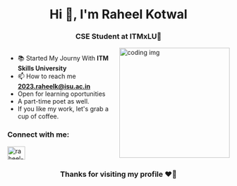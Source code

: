 <h1 align="center" >Hi 👋, I'm Raheel Kotwal</h1>
<h3 align="center" >CSE Student at ITMxLU🚀</h3>

<img src="https://c.tenor.com/GfSX-u7VGM4AAAAC/tenor.gif" alt="coding img" align="right" height="250" />

<p align="left"> <a href="https://twitter.com/" target="blank"><img src="https://img.shields.io/twitter/follow/?logo=twitter&style=for-the-badge" alt="" /></a> </p>

- 📚 Started My Journy With **ITM Skills University**
- 📫 How to reach me **2023.raheelk@isu.ac.in**
- Open for learning oportunities
- A part-time poet as well.
- If you like my work, let's grab a cup of coffee.
  

<h3 align="left">Connect with me:</h3>
<p align="left">
  <a href="https://www.linkedin.com/in/raheel-kotwal-02b594291/" target="blank">
    <img align="center" src="https://raw.githubusercontent.com/rahuldkjain/github-profile-readme-generator/master/src/images/icons/Social/linked-in-alt.svg" alt="raheel-k" height="30" width="40" />
  </a>
</p>

<h3 align="center">Thanks for visiting my profile ❤️🚀</h3>



